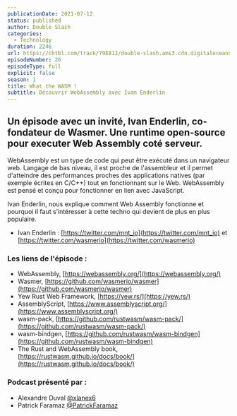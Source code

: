 ```yaml
---
publicationDate: 2021-07-12
status: published
author: Double Slash
categories:
  - Technology
duration: 2246
url: https://chtbl.com/track/79E812/double-slash.ams3.cdn.digitaloceanspaces.com/DS_026_wasm.mp3
episodeNumber: 26
episodeType: full
explicit: false
season: 1
title: What the WASM !
subtitle: Découvrir WebAssembly avec Ivan Enderlin
---
```


## Un épisode avec un invité, Ivan Enderlin, co-fondateur de Wasmer. Une runtime open-source pour executer Web Assembly coté serveur.

WebAssembly est un type de code qui peut être exécuté dans un navigateur web. Langage de bas niveau, il est proche de l'assembleur et il permet d'atteindre des performances proches des applications natives (par exemple écrites en C/C++) tout en fonctionnant sur le Web. WebAssembly est pensé et conçu pour fonctionner en lien avec JavaScript.

Ivan Enderlin, nous explique comment Web Assembly fonctionne et pourquoi il faut s’intéresser à cette techno qui devient de plus en plus populaire.

- Ivan Enderlin : [https://twitter.com/mnt_io](https://twitter.com/mnt_io) et [https://twitter.com/wasmerio](https://twitter.com/wasmerio)

### Les liens de l'épisode :

- WebAssembly, [https://webassembly.org/](https://webassembly.org/)
- Wasmer, [https://github.com/wasmerio/wasmer](https://github.com/wasmerio/wasmer)
- Yew Rust Web Framework, [https://yew.rs/](https://yew.rs/)
- AssemblyScript, [https://www.assemblyscript.org/](https://www.assemblyscript.org/)
- wasm-pack, [https://github.com/rustwasm/wasm-pack/](https://github.com/rustwasm/wasm-pack/)
- wasm-bindgen, [https://github.com/rustwasm/wasm-bindgen](https://github.com/rustwasm/wasm-bindgen)
- The Rust and WebAssembly book, [https://rustwasm.github.io/docs/book/](https://rustwasm.github.io/docs/book/)

### Podcast présenté par :

- Alexandre Duval [@xlanex6](https://twitter.com/xlanex6)
- Patrick Faramaz [@PatrickFaramaz](https://twitter.com/PatrickFaramaz)
